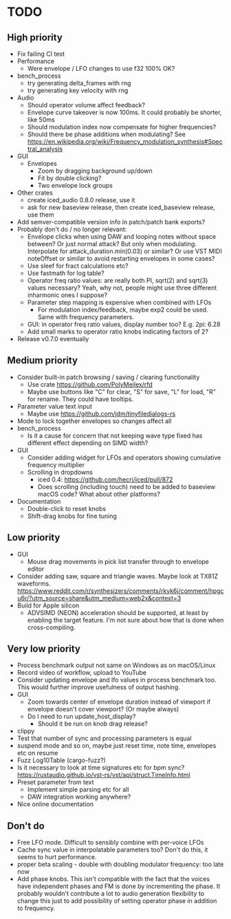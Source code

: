 # TODO

## High priority

* Fix failing CI test
* Performance
  * Were envelope / LFO changes to use f32 100% OK?
* bench_process
  * try generating delta_frames with rng
  * try generating key velocity with rng
* Audio
  * Should operator volume affect feedback?
  * Envelope curve takeover is now 100ms. It could probably be shorter,
    like 50ms
  * Should modulation index now compensate for higher frequencies?
  * Should there be phase additions when modulating? See
    https://en.wikipedia.org/wiki/Frequency_modulation_synthesis#Spectral_analysis
* GUI
  * Envelopes
    * Zoom by dragging background up/down
    * Fit by double clicking?
    * Two envelope lock groups
* Other crates
  * create iced_audio 0.8.0 release, use it
  * ask for new baseview release, then create iced_baseview release, use them
* Add semver-compatible version info in patch/patch bank exports?
* Probably don't do / no longer relevant:
  * Envelope clicks when using DAW and looping notes without space between? Or
    just normal attack? But only when modulating. Interpolate for
    attack_duration.min(0.03) or similar? Or use VST MIDI noteOffset or similar
    to avoid restarting envelopes in some cases?
  * Use sleef for fract calculations etc?
  * Use fastmath for log table?
  * Operator freq ratio values: are really both PI, sqrt(2) and sqrt(3) values
    necessary? Yeah, why not, people might use three different inharmonic ones
    I suppose?
  * Parameter step mapping is expensive when combined with LFOs
    * For modulation index/feedback, maybe exp2 could be used. Same with frequency
      parameters.
  * GUI: in operator freq ratio values, display number too? E.g. 2pi: 6.28
  * Add small marks to operator ratio knobs indicating factors of 2?
* Release v0.7.0 eventually

## Medium priority

* Consider built-in patch browsing / saving / clearing functionality
  * Use crate https://github.com/PolyMeilex/rfd
  * Maybe use buttons like "C" for clear, "S" for save, "L" for load, "R" for
    rename. They could have tooltips.
* Parameter value text input
  * Maybe use https://github.com/jdm/tinyfiledialogs-rs
* Mode to lock together envelopes so changes affect all
* bench_process
  * Is it a cause for concern that not keeping wave type fixed has different
    effect depending on SIMD width?
* GUI
  * Consider adding widget for LFOs and operators showing cumulative
    frequency multiplier
  * Scrolling in dropdowns
    * iced 0.4: https://github.com/hecrj/iced/pull/872
    * Does scrolling (including touch) need to be added to baseview
      macOS code? What about other platforms?
* Documentation
  * Double-click to reset knobs
  * Shift-drag knobs for fine tuning

## Low priority

* GUI
  * Mouse drag movements in pick list transfer through to envelope editor
* Consider adding saw, square and triangle waves. Maybe look at
  TX81Z waveforms. https://www.reddit.com/r/synthesizers/comments/rkyk6j/comment/hpgcu6r/?utm_source=share&utm_medium=web2x&context=3
* Build for Apple silicon
  * ADVSIMD (NEON) acceleration should be supported, at least by enabling the
    target feature. I'm not sure about how that is done when cross-compiling.

## Very low priority

* Process benchmark output not same on Windows as on macOS/Linux
* Record video of workflow, upload to YouTube
* Consider updating envelope and lfo values in process benchmark too. This
  would further improve usefulness of output hashing.
* GUI
  * Zoom towards center of envelope duration instead of viewport if
    envelope doesn't cover viewport? (Or maybe always)
  * Do I need to run update_host_display?
    * Should it be run on knob drag release?
* clippy
* Test that number of sync and processing parameters is equal
* suspend mode and so on, maybe just reset time, note time, envelopes etc on resume
* Fuzz Log10Table (cargo-fuzz?)
* Is it necessary to look at time signatures etc for bpm sync?
  https://rustaudio.github.io/vst-rs/vst/api/struct.TimeInfo.html
* Preset parameter from text
  * Implement simple parsing etc for all
  * DAW integration working anywhere?
* Nice online documentation

## Don't do

* Free LFO mode. Difficult to sensibly combine with per-voice LFOs
* Cache sync value in interpolatable parameters too? Don't do this, it seems
  to hurt performance.
* proper beta scaling - double with doubling modulator frequency: too late now
* Add phase knobs. This isn't compatible with the fact that the voices have
  independent phases and FM is done by incrementing the phase. It probably
  wouldn't contribute a lot to audio generation flexibility to change this
  just to add possibility of setting operator phase in addition to frequency.
